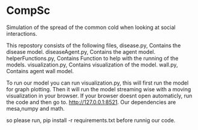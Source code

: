# CompSc
Simulation of the spread of the common cold when looking at social interactions.

This repostory consists of the following files,
disease.py, Contains the disease model.
diseaseAgent.py, Contains the agent model.
helperFunctions.py, Contains Function to help with the running of the models.
visualization.py, Contains visualization of the model.
wall.py, Contains agent wall model.

To run our model you can run visualization.py, this will first run the model for graph plotting.
Then it will run the model streaming wise with a moving visualization in your browser.
If your browser doesnt open automaticly, run the code and then go to. http://127.0.0.1:8521.
Our dependencies are mesa,numpy and math.

so please run,
pip install -r requirements.txt
before runnig our code.

